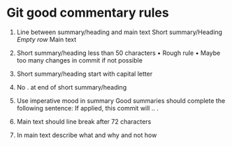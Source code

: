 # Git good commentary rules  #

1. Line between summary/heading and main text
Short summary/Heading
*Empty row*
Main text

2. Short summary/heading less than 50 characters
• Rough rule
• Maybe too many changes in commit if not possible

3. Short summary/heading start with capital letter

4. No . at end of short summary/heading

5. Use imperative mood in summary
Good summaries should complete the following sentence:
If applied, this commit will .. .

6. Main text should line break after 72 characters

7. In main text describe what and why and not how

